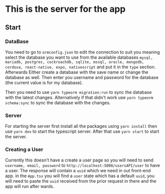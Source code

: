 # This is the server for the app

## Start

### DataBase

You need to go to `ormconfig.json` to edit the connection to suit you meaning select the database you want to use from the available databases `mysql, mariadb, postgres, cockroachdb, sqlite, mssql, oracle, mongodb, cordova, react-native, expo, nativescript` and put it in the `type` section. Afterwards Either create a database with the save name or change the database as well. Then enter you username and password for the database (the current value is for my database).

Then you need to use `yarn typeorm migration:run` to sync the database with the latest changes.
Alternatively if that didn't work use `yarn typeorm schema:sync` to sync the database with the changes.

### Server

For starting the server first install all the packages using `yarn install` then use `yarn dev` to start the typescript server. After that use `yarn start` to start the server.

### Creating a User

Currently this doesn't have a create a user page so you will need to send `username, email, password` to `http://localhost:5000/usersAPI/user` to have a user. The response will contain a `uuid` which we need in out front-end app. in the `App.tsx` you will find a `user` state which has a default `uuid`, you will need to paste the `uuid` received from the prior request in there and the app will run after wards.
